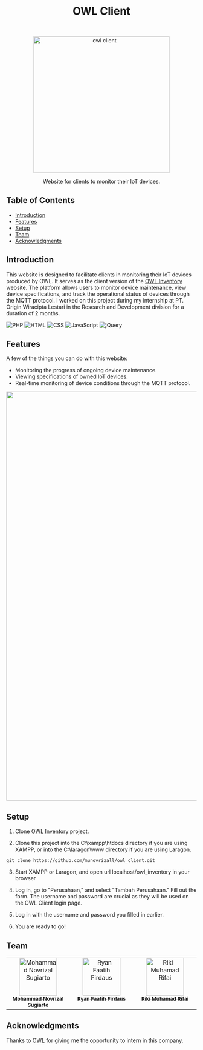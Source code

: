 <h1 align="center"> OWL Client </h1> <br>
<p align="center">
  <a href="#">
    <img alt="owl client" title="owl client" src="https://i.imgur.com/ebJz2Sc.png" width="360">
  </a>
</p>

<p align="center">
  Website for clients to monitor their IoT devices.
</p>

<!-- START doctoc generated TOC please keep comment here to allow auto update -->
<!-- DON'T EDIT THIS SECTION, INSTEAD RE-RUN doctoc TO UPDATE -->

## Table of Contents

- [Introduction](#introduction)
- [Features](#features)
- [Setup](#setup)
- [Team](#team)
- [Acknowledgments](#acknowledgments)

<!-- END doctoc generated TOC please keep comment here to allow auto update -->

## Introduction

This website is designed to facilitate clients in monitoring their IoT devices produced by OWL. It serves as the client version of the [OWL Inventory](https://github.com/munovrizall/owl_inventory) website. The platform allows users to monitor device maintenance, view device specifications, and track the operational status of devices through the MQTT protocol. I worked on this project during my internship at PT. Origin Wiracipta Lestari in the Research and Development division for a duration of 2 months.

![PHP](https://img.shields.io/badge/Built_with-PHP-blue?logo=php)
![HTML](https://img.shields.io/badge/Built_with-HTML-orange?logo=html5)
![CSS](https://img.shields.io/badge/Built_with-CSS-blueviolet?logo=css3)
![JavaScript](https://img.shields.io/badge/Built_with-JavaScript-yellow?logo=javascript)
![jQuery](https://img.shields.io/badge/Built_with-jQuery-blue?logo=jquery)

## Features

A few of the things you can do with this website:

* Monitoring the progress of ongoing device maintenance.
* Viewing specifications of owned IoT devices.
* Real-time monitoring of device conditions through the MQTT protocol.

<p align="center">
  <img src = "https://i.imgur.com/n1UPt9P.jpeg" width=1080>
</p>

## Setup

1. Clone [OWL Inventory](https://github.com/munovrizall/owl_inventory) project.

2. Clone this project into the C:\xampp\htdocs directory if you are using XAMPP, or into the C:\laragon\www directory if you are using Laragon.

```
git clone https://github.com/munovrizall/owl_client.git
```

3. Start XAMPP or Laragon, and open url localhost/owl_inventory in your browser

4. Log in, go to "Perusahaan," and select "Tambah Perusahaan." Fill out the form. The username and password are crucial as they will be used on the OWL Client login page.

5. Log in with the username and password you filled in earlier.

6. You are ready to go!

## Team

<table>
  <tbody>
    <tr>
      <td align="center" valign="top" width="33%"><a href="https://github.com/munovrizall"><img src="https://avatars.githubusercontent.com/u/85984439?v=4" width="100px;" alt="Mohammad Novrizal Sugiarto"/><br /><sub><b>Mohammad Novrizal Sugiarto</b></sub></a><br /></td>
      <td align="center" valign="top" width="33%"><a href="https://github.com/ryanffirdaus"><img src="https://avatars.githubusercontent.com/u/136410140?v=4" width="100px;" alt="Ryan Faatih Firdaus"/><br /><sub><b>Ryan Faatih Firdaus</b></sub></a><br /></td>
      <td align="center" valign="top" width="33%"><a href="https://github.com/rikimr"><img src="https://avatars.githubusercontent.com/u/96761115?v=4" width="100px;" alt="Riki Muhamad Rifai"/><br /><sub><b>Riki Muhamad Rifai</b></sub></a><br /></td>
    </tr>
  </tbody>
</table>

## Acknowledgments

Thanks to [OWL](http://web.owl-plantation.com:8080/index.php) for giving me the opportunity to intern in this company.
